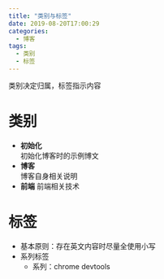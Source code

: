 ```yaml
---
title: "类别与标签"
date: 2019-08-20T17:00:29
categories:
  - 博客
tags:
  - 类别
  - 标签
---
```


类别决定归属，标签指示内容

# 类别

- **初始化**  
  初始化博客时的示例博文
- **博客**  
  博客自身相关说明
- **前端**
  前端相关技术

# 标签

- 基本原则：存在英文内容时尽量全使用小写
- 系列标签
  - 系列：chrome devtools


